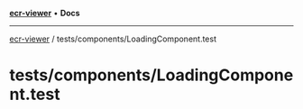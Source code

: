 [**ecr-viewer**](../../../README.md) • **Docs**

***

[ecr-viewer](../../../README.md) / tests/components/LoadingComponent.test

# tests/components/LoadingComponent.test
